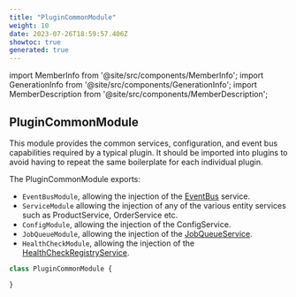 ```yaml
---
title: "PluginCommonModule"
weight: 10
date: 2023-07-26T18:59:57.406Z
showtoc: true
generated: true
---
```

<!-- This file was generated from the Vendure source. Do not modify. Instead, re-run the "docs:build" script -->
import MemberInfo from '@site/src/components/MemberInfo';
import GenerationInfo from '@site/src/components/GenerationInfo';
import MemberDescription from '@site/src/components/MemberDescription';


## PluginCommonModule

<GenerationInfo sourceFile="packages/core/src/plugin/plugin-common.module.ts" sourceLine="30" packageName="@vendure/core" />

This module provides the common services, configuration, and event bus capabilities
required by a typical plugin. It should be imported into plugins to avoid having to
repeat the same boilerplate for each individual plugin.

The PluginCommonModule exports:

* `EventBusModule`, allowing the injection of the <a href='/reference/typescript-api/events/event-bus#eventbus'>EventBus</a> service.
* `ServiceModule` allowing the injection of any of the various entity services such as ProductService, OrderService etc.
* `ConfigModule`, allowing the injection of the ConfigService.
* `JobQueueModule`, allowing the injection of the <a href='/reference/typescript-api/job-queue/job-queue-service#jobqueueservice'>JobQueueService</a>.
* `HealthCheckModule`, allowing the injection of the <a href='/reference/typescript-api/health-check/health-check-registry-service#healthcheckregistryservice'>HealthCheckRegistryService</a>.

```ts title="Signature"
class PluginCommonModule {

}
```
